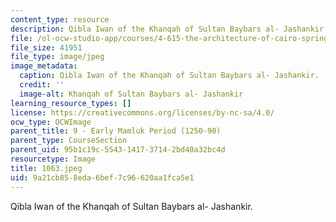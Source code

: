 ```yaml
---
content_type: resource
description: Qibla Iwan of the Khanqah of Sultan Baybars al- Jashankir.
file: /ol-ocw-studio-app/courses/4-615-the-architecture-of-cairo-spring-2002/9a21cb858eda6bef7c96620aa1fca5e1_1063.jpeg
file_size: 41951
file_type: image/jpeg
image_metadata:
  caption: Qibla Iwan of the Khanqah of Sultan Baybars al- Jashankir.
  credit: ''
  image-alt: Khanqah of Sultan Baybars al- Jashankir
learning_resource_types: []
license: https://creativecommons.org/licenses/by-nc-sa/4.0/
ocw_type: OCWImage
parent_title: 9 - Early Mamluk Period (1250-90)
parent_type: CourseSection
parent_uid: 95b1c19c-5543-1417-3714-2bd40a32bc4d
resourcetype: Image
title: 1063.jpeg
uid: 9a21cb85-8eda-6bef-7c96-620aa1fca5e1
---
```

Qibla Iwan of the Khanqah of Sultan Baybars al- Jashankir.